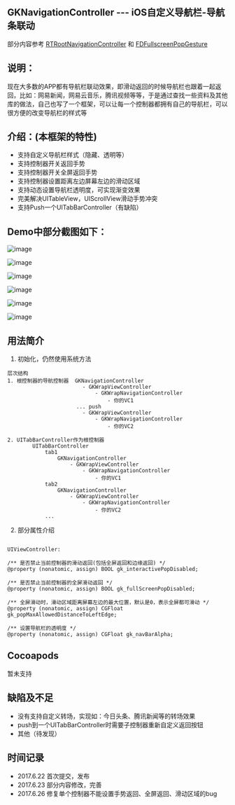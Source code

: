## GKNavigationController --- iOS自定义导航栏-导航条联动
部分内容参考 [RTRootNavigationController](https://github.com/rickytan/RTRootNavigationController) 和 [FDFullscreenPopGesture](https://github.com/forkingdog/FDFullscreenPopGesture)

## 说明：

现在大多数的APP都有导航栏联动效果，即滑动返回的时候导航栏也跟着一起返回，比如：网易新闻，网易云音乐，腾讯视频等等，于是通过查找一些资料及其他库的做法，自己也写了一个框架，可以让每一个控制器都拥有自己的导航栏，可以很方便的改变导航栏的样式等

## 介绍：(本框架的特性)

   * 支持自定义导航栏样式（隐藏、透明等）
   * 支持控制器开关返回手势
   * 支持控制器开关全屏返回手势
   * 支持控制器设置距离左边屏幕左边的滑动区域
   * 支持动态设置导航栏透明度，可实现渐变效果
   * 完美解决UITableView，UIScrollView滑动手势冲突
   * 支持Push一个UITabBarController（有缺陷）
    
## Demo中部分截图如下：

![image](https://github.com/QuintGao/GKNavigationController/blob/master/GKNavigationControllerDemo/001.png)

![image](https://github.com/QuintGao/GKNavigationController/blob/master/GKNavigationControllerDemo/002.png)

![image](https://github.com/QuintGao/GKNavigationController/blob/master/GKNavigationControllerDemo/003.png)

![image](https://github.com/QuintGao/GKNavigationController/blob/master/GKNavigationControllerDemo/004.png)

![image](https://github.com/QuintGao/GKNavigationController/blob/master/GKNavigationControllerDemo/005.png)

![image](https://github.com/QuintGao/GKNavigationController/blob/master/GKNavigationControllerDemo/006.png)

## 用法简介

1.  初始化，仍然使用系统方法

```
层次结构
1. 根控制器的导航控制器  GKNavigationController
                        - GKWrapViewController
                            - GKWrapNavigationController
                                - 你的VC1
                      ... push
                        - GKWrapViewController
                            - GKWrapNavigationController
                                - 你的VC2

2. UITabBarController作为根控制器
        UITabBarController
            tab1
                GKNavigationController
                    - GKWrapViewController
                        - GKWrapNavigationController
                            - 你的VC1
            tab2
                GKNavigationController
                    - GKWrapViewController
                        - GKWrapNavigationController
                            - 你的VC2
            ...

```

2. 部分属性介绍
```

UIViewController:

/** 是否禁止当前控制器的滑动返回(包括全屏返回和边缘返回) */
@property (nonatomic, assign) BOOL gk_interactivePopDisabled;

/** 是否禁止当前控制器的全屏滑动返回 */
@property (nonatomic, assign) BOOL gk_fullScreenPopDisabled;

/** 全屏滑动时，滑动区域距离屏幕左边的最大位置，默认是0，表示全屏都可滑动 */
@property (nonatomic, assign) CGFloat gk_popMaxAllowedDistanceToLeftEdge;

/** 设置导航栏的透明度 */
@property (nonatomic, assign) CGFloat gk_navBarAlpha;

```

## Cocoapods
暂未支持

## 缺陷及不足
* 没有支持自定义转场，实现如：今日头条、腾讯新闻等的转场效果
* push到一个UITabBarController时需要子控制器重新自定义返回按钮
* 其他（待发现）

## 时间记录
* 2017.6.22 首次提交，发布
* 2017.6.23 部分内容修改，完善
* 2017.6.26 修复单个控制器不能设置手势返回、全屏返回、滑动区域的bug
